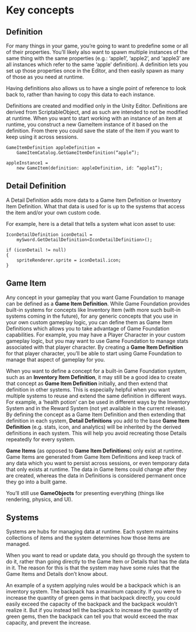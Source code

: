 # Key concepts

## Definition

For many things in your game, you’re going to want to predefine some or all of their properties. You’ll likely also want to spawn multiple instances of the same thing with the same properties (e.g.: ‘apple1’, ‘apple2’, and ‘apple3’ are all instances which refer to the same ‘apple’ definition). A definition lets you set up those properties once in the Editor, and then easily spawn as many of those as you need at runtime.

Having definitions also allows us to have a single point of reference to look back to, rather than having to copy this data to each instance.

Definitions are created and modified only in the Unity Editor. Definitions are derived from ScriptableObject, and as such are intended to not be modified at runtime. When you want to start working with an instance of an item at runtime, you construct a new GameItem instance of it based on the definition. From there you could save the state of the item if you want to keep using it across sessions.

```
GameItemDefinition appleDefinition =
    GameItemCatalog.GetGameItemDefinition(“apple”);

appleInstance1 =
    new GameItem(definition: appleDefinition, id: “apple1”);
```

## Detail Definition

A Detail Definition adds more data to a Game Item Definition or Inventory Item Definition. What that data is used for is up to the systems that access the item and/or your own custom code.

For example, here is a detail that tells a system what icon asset to use:

```
IconDetailDefinition iconDetail =
    mySword.GetDetailDefinition<IconDetailDefinition>();

if (iconDetail != null)
{
    spriteRenderer.sprite = iconDetail.icon;
}
```

## Game Item

Any concept in your gameplay that you want Game Foundation to manage can be defined as a **Game Item Definition**. While Game Foundation provides built-in systems for concepts like Inventory Item (with more such built-in systems coming in the future), for any generic concepts that you use in your own custom gameplay logic, you can define them as Game Item Definitions which allows you to take advantage of Game Foundation capabilities. For example, you may have a Player Character in your custom gameplay logic, but you may want to use Game Foundation to manage stats associated with that player character. By creating a **Game Item Definition** for that player character, you’ll be able to start using Game Foundation to manage that aspect of gameplay for you.

When you want to define a concept for a built-in Game Foundation system, such as an **Inventory Item Definition**, it may still be a good idea to create that concept as **Game Item Definition** initially, and then extend that definition in other systems. This is especially helpful when you want multiple systems to reuse and extend the same definition in different ways. For example, a ‘health potion’ can be used in different ways by the Inventory System and in the Reward System (not yet available in the current release). By defining the concept as a Game Item Definition and then extending that definition in each system, **Detail Definitions** you add to the base **Game Item Definition** (e.g. stats, icon, and analytics) will be inherited by the derived definitions in each system. This will help you avoid recreating those Details repeatedly for every system.

**Game Items** (as opposed to **Game Item Definitions**) only exist at runtime. Game Items are generated from Game Item Definitions and keep track of any data which you want to persist across sessions, or even temporary data that only exists at runtime. The data in Game Items could change after they are created, whereas the data in Definitions is considered permanent once they go into a built game.

You’ll still use **GameObjects** for presenting everything (things like rendering, physics, and UI).

## Systems

Systems are hubs for managing data at runtime. Each system maintains collections of items and the system determines how those items are managed.

When you want to read or update data, you should go through the system to do it, rather than going directly to the Game Item or Details that has the data in it. The reason for this is that the system may have some rules that the Game Items and Details don’t know about.

An example of a system applying rules would be a backpack which is an inventory system. The backpack has a maximum capacity. If you were to increase the quantity of green gems in that backpack directly, you could easily exceed the capacity of the backpack and the backpack wouldn’t realize it. But if you instead tell the backpack to increase the quantity of green gems, then the backpack can tell you that would exceed the max capacity, and prevent the increase.

